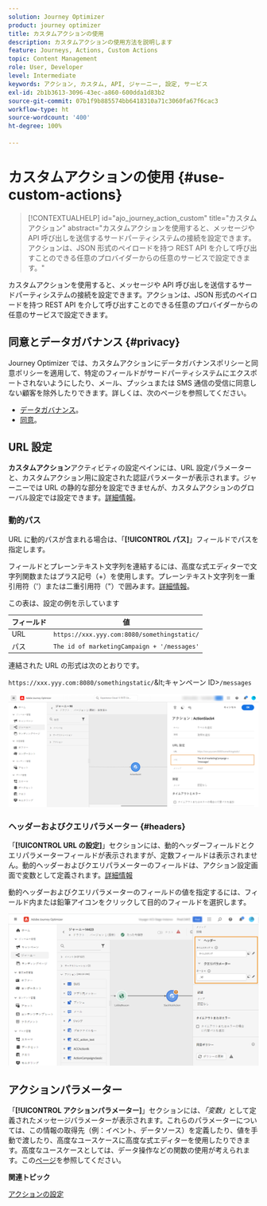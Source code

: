 ```yaml
---
solution: Journey Optimizer
product: journey optimizer
title: カスタムアクションの使用
description: カスタムアクションの使用方法を説明します
feature: Journeys, Actions, Custom Actions
topic: Content Management
role: User, Developer
level: Intermediate
keywords: アクション, カスタム, API, ジャーニー, 設定, サービス
exl-id: 2b1b3613-3096-43ec-a860-600dda1d83b2
source-git-commit: 07b1f9b885574bb6418310a71c3060fa67f6cac3
workflow-type: ht
source-wordcount: '400'
ht-degree: 100%

---
```


# カスタムアクションの使用 {#use-custom-actions}

>[!CONTEXTUALHELP]
>id="ajo_journey_action_custom"
>title="カスタムアクション"
>abstract="カスタムアクションを使用すると、メッセージや API 呼び出しを送信するサードパーティシステムの接続を設定できます。アクションは、JSON 形式のペイロードを持つ REST API を介して呼び出すことのできる任意のプロバイダーからの任意のサービスで設定できます。"

カスタムアクションを使用すると、メッセージや API 呼び出しを送信するサードパーティシステムの接続を設定できます。アクションは、JSON 形式のペイロードを持つ REST API を介して呼び出すことのできる任意のプロバイダーからの任意のサービスで設定できます。

## 同意とデータガバナンス {#privacy}

Journey Optimizer では、カスタムアクションにデータガバナンスポリシーと同意ポリシーを適用して、特定のフィールドがサードパーティシステムにエクスポートされないようにしたり、メール、プッシュまたは SMS 通信の受信に同意しない顧客を除外したりできます。詳しくは、次のページを参照してください。

* [データガバナンス](../action/action-privacy.md)。
* [同意](../action/consent.md)。

## URL 設定

**カスタムアクション**&#x200B;アクティビティの設定ペインには、URL 設定パラメーターと、カスタムアクション用に設定された認証パラメーターが表示されます。ジャーニーでは URL の静的な部分を設定できませんが、カスタムアクションのグローバル設定では設定できます。[詳細情報](../action/about-custom-action-configuration.md)。

### 動的パス

URL に動的パスが含まれる場合は、「**[!UICONTROL パス]**」フィールドでパスを指定します。

フィールドとプレーンテキスト文字列を連結するには、高度な式エディターで文字列関数またはプラス記号（+）を使用します。プレーンテキスト文字列を一重引用符（&#39;）または二重引用符（&quot;）で囲みます。[詳細情報](expression/expressionadvanced.md)。

この表は、設定の例を示しています

| フィールド | 値 |
| --- | --- |
| URL | `https://xxx.yyy.com:8080/somethingstatic/` |
| パス | `The id of marketingCampaign + '/messages'` |

連結された URL の形式は次のとおりです。

`https://xxx.yyy.com:8080/somethingstatic/`\&lt;キャンペーン ID\>`/messages`

![](assets/journey-custom-action-url.png)

### ヘッダーおよびクエリパラメーター {#headers}

「**[!UICONTROL URL の設定]**」セクションには、動的ヘッダーフィールドとクエリパラメーターフィールドが表示されますが、定数フィールドは表示されません。動的ヘッダーおよびクエリパラメーターのフィールドは、アクション設定画面で変数として定義されます。[詳細情報](../action/about-custom-action-configuration.md#url-configuration)

動的ヘッダーおよびクエリパラメーターのフィールドの値を指定するには、フィールド内または鉛筆アイコンをクリックして目的のフィールドを選択します。

![](assets/journey-dynamicheaderfield.png)

## アクションパラメーター

「**[!UICONTROL アクションパラメーター]**」セクションには、_「変数」_&#x200B;として定義されたメッセージパラメーターが表示されます。これらのパラメーターについては、この情報の取得先（例：イベント、データソース）を定義したり、値を手動で渡したり、高度なユースケースに高度な式エディターを使用したりできます。高度なユースケースとしては、データ操作などの関数の使用が考えられます。この[ページ](expression/expressionadvanced.md)を参照してください。

**関連トピック**

[アクションの設定](../action/about-custom-action-configuration.md)
